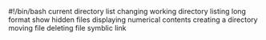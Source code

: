 #!/bin/bash
current directory
list
changing working directory
listing long format
show hidden files
displaying numerical contents
creating a directory
moving file
deleting file
symblic link
